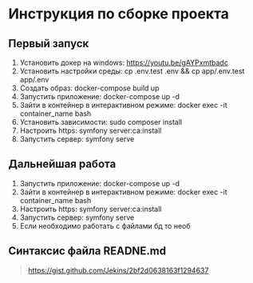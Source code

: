 # Инструкция по сборке проекта

## Первый запуск
1. Установить докер на windows: https://youtu.be/gAYPxmtbadc
2. Установить настройки среды: cp .env.test .env && cp app/.env.test app/.env
3. Создать образ: docker-compose build up
4. Запустить приложение: docker-compose up -d
5. Зайти в контейнер в интерактивном режиме: docker exec -it container_name bash
6. Установить зависимости: sudo composer install
7. Настроить https: symfony server:ca:install
8. Запустить сервер: symfony serve 

## Дальнейшая работа
1. Запустить приложение: docker-compose up -d
2. Зайти в контейнер в интерактивном режиме: docker exec -it container_name bash
3. Настроить https: symfony server:ca:install
4. Запустить сервер: symfony serve
5. Если необходимо работать с файлами бд то необ

## Синтаксис файла READNE.md
> https://gist.github.com/Jekins/2bf2d0638163f1294637
